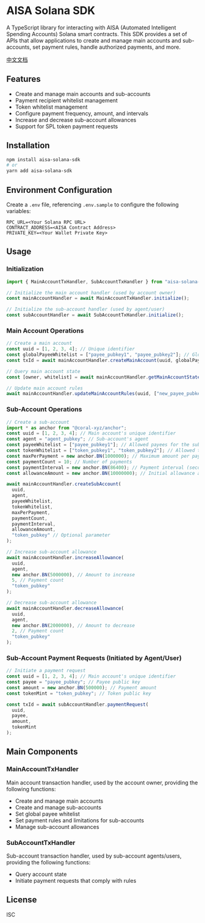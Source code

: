 # AISA Solana SDK

A TypeScript library for interacting with AISA (Automated Intelligent Spending Accounts) Solana smart contracts. This SDK provides a set of APIs that allow applications to create and manage main accounts and sub-accounts, set payment rules, handle authorized payments, and more.

[中文文档](./README-zhCN.md)

## Features

- Create and manage main accounts and sub-accounts
- Payment recipient whitelist management
- Token whitelist management
- Configure payment frequency, amount, and intervals
- Increase and decrease sub-account allowances
- Support for SPL token payment requests

## Installation

```bash
npm install aisa-solana-sdk
# or
yarn add aisa-solana-sdk
```

## Environment Configuration

Create a `.env` file, referencing `.env.sample` to configure the following variables:

```
RPC_URL=<Your Solana RPC URL>
CONTRACT_ADDRESS=<AISA Contract Address>
PRIVATE_KEY=<Your Wallet Private Key>
```

## Usage

### Initialization

```typescript
import { MainAccountTxHandler, SubAccountTxHandler } from "aisa-solana-sdk";

// Initialize the main account handler (used by account owner)
const mainAccountHandler = await MainAccountTxHandler.initialize();

// Initialize the sub-account handler (used by agent/user)
const subAccountHandler = await SubAccountTxHandler.initialize();
```

### Main Account Operations

```typescript
// Create a main account
const uuid = [1, 2, 3, 4]; // Unique identifier
const globalPayeeWhitelist = ["payee_pubkey1", "payee_pubkey2"]; // Global allowed payee list
const txId = await mainAccountHandler.createMainAccount(uuid, globalPayeeWhitelist);

// Query main account state
const [owner, whitelist] = await mainAccountHandler.getMainAccountState(uuid);

// Update main account rules
await mainAccountHandler.updateMainAccountRules(uuid, ["new_payee_pubkey1", "new_payee_pubkey2"]);
```

### Sub-Account Operations

```typescript
// Create a sub-account
import * as anchor from "@coral-xyz/anchor";
const uuid = [1, 2, 3, 4]; // Main account's unique identifier
const agent = "agent_pubkey"; // Sub-account's agent
const payeeWhitelist = ["payee_pubkey1"]; // Allowed payees for the sub-account
const tokenWhitelist = ["token_pubkey1", "token_pubkey2"]; // Allowed tokens for the sub-account
const maxPerPayment = new anchor.BN(1000000); // Maximum amount per payment
const paymentCount = 10; // Number of payments
const paymentInterval = new anchor.BN(86400); // Payment interval (seconds)
const allowanceAmount = new anchor.BN(10000000); // Initial allowance amount

await mainAccountHandler.createSubAccount(
  uuid,
  agent,
  payeeWhitelist,
  tokenWhitelist,
  maxPerPayment,
  paymentCount,
  paymentInterval,
  allowanceAmount,
  "token_pubkey" // Optional parameter
);

// Increase sub-account allowance
await mainAccountHandler.increaseAllowance(
  uuid,
  agent,
  new anchor.BN(5000000), // Amount to increase
  5, // Payment count
  "token_pubkey"
);

// Decrease sub-account allowance
await mainAccountHandler.decreaseAllowance(
  uuid,
  agent,
  new anchor.BN(2000000), // Amount to decrease
  2, // Payment count
  "token_pubkey"
);
```

### Sub-Account Payment Requests (Initiated by Agent/User)

```typescript
// Initiate a payment request
const uuid = [1, 2, 3, 4]; // Main account's unique identifier
const payee = "payee_pubkey"; // Payee public key
const amount = new anchor.BN(500000); // Payment amount
const tokenMint = "token_pubkey"; // Token public key

const txId = await subAccountHandler.paymentRequest(
  uuid,
  payee,
  amount,
  tokenMint
);
```

## Main Components

### MainAccountTxHandler

Main account transaction handler, used by the account owner, providing the following functions:

- Create and manage main accounts
- Create and manage sub-accounts
- Set global payee whitelist
- Set payment rules and limitations for sub-accounts
- Manage sub-account allowances

### SubAccountTxHandler

Sub-account transaction handler, used by sub-account agents/users, providing the following functions:

- Query account state
- Initiate payment requests that comply with rules

## License

ISC 